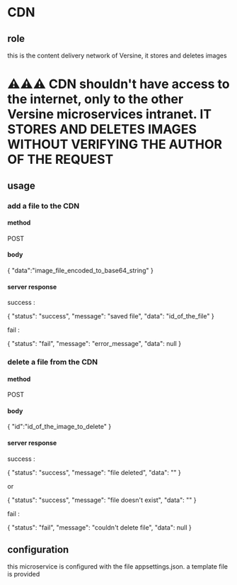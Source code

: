 # CDN

## role

this is the content delivery network of Versine, it stores and deletes images

# ⚠️⚠️⚠️ CDN shouldn't have access to the internet, only to the other Versine microservices intranet. IT STORES AND DELETES IMAGES WITHOUT VERIFYING THE AUTHOR OF THE REQUEST

## usage

### add a file to the CDN

#### method

POST

#### body

{
  "data":"image_file_encoded_to_base64_string"
}

#### server response

success :

{
	"status": "success",
	"message": "saved file",
	"data": "id_of_the_file"
}

fail :

{
	"status": "fail",
	"message": "error_message",
  "data": null
}

### delete a file from the CDN


#### method

POST

#### body

{
  "id":"id_of_the_image_to_delete"
}

#### server response

success :

{
	"status": "success",
	"message": "file deleted",
	"data": ""
}

or

{
	"status": "success",
	"message": "file doesn't exist",
	"data": ""
}

fail :

{
	"status": "fail",
	"message": "couldn't delete file",
  "data": null
}


## configuration

this microservice is configured with the file appsettings.json.
a template file is provided
